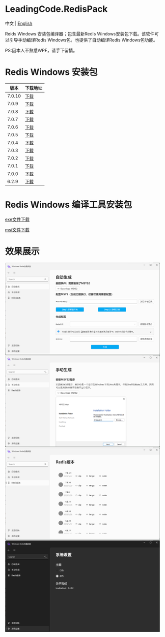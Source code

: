 
# LeadingCode.RedisPack 
<p> 
    中文 |
    <a href="README_EN.md">English</a>
</p>
Reids Windows 安装包编译器；包含最新Redis Windows安装包下载。该软件可以引导手动编译Redis Windows包，也提供了自动编译Redis Windows包功能。

PS:因本人不熟悉WPF，请手下留情。

# Redis Windows 安装包
|版本|下载地址|
|-|-|
|7.0.10|[下载](/attrs/redis-7.0.10.7z)|
|7.0.9|[下载](/attrs/redis-7.0.9.7z)|
|7.0.8|[下载](/attrs/redis-7.0.8.7z)|
|7.0.7|[下载](/attrs/redis-7.0.7.7z)|
|7.0.6|[下载](/attrs/redis-7.0.6.7z)|
|7.0.5|[下载](/attrs/redis-7.0.5.7z)|
|7.0.4|[下载](/attrs/redis-7.0.4.7z)|
|7.0.3|[下载](/attrs/redis-7.0.3.7z)|
|7.0.2|[下载](/attrs/redis-7.0.2.7z)|
|7.0.1|[下载](/attrs/redis-7.0.1.7z)|
|7.0.0|[下载](/attrs/redis-7.0.0.7z)|
|6.2.9|[下载](/attrs/redis-6.2.9.7z)|

# Redis Windows 编译工具安装包
[exe文件下载](/attrs/setup.exe)

[msi文件下载](/attrs/LeadingCode.RedisPack.Installer.msi)

# 效果展示
![自动生成](/doc/1.png)
![手动生成](/doc/2.png)
![Redis版本](/doc/3.png)
![系统设置](/doc/5.png)

